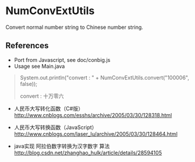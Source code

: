 ﻿# NumConvExtUtils
Convert normal number string to Chinese number string.  

## References  
* Port from Javascript, see doc/conbig.js  
* Usage see Main.java  

> System.out.println("convert : " + NumConvExtUtils.convert("100006", false));  
>   
> convert : 十万零六  

* 人民币大写转化函数（C#版）  
http://www.cnblogs.com/esshs/archive/2005/03/30/128318.html  

* 人民币大写转换函数（JavaScript）  
http://www.cnblogs.com/laser_lu/archive/2005/03/30/128464.html  

* java实现 阿拉伯数字转换为汉字数字 算法    
http://blog.csdn.net/zhanghao_hulk/article/details/28594105  

